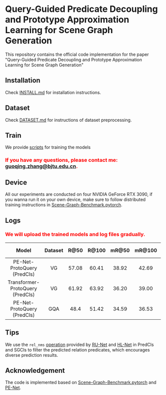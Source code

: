 # Query-Guided Predicate Decoupling and Prototype Approximation Learning for Scene Graph Generation

This repository contains the official code implementation for the paper "Query-Guided Predicate Decoupling and Prototype Approximation Learning for Scene Graph Generation"

## Installation
Check [INSTALL.md](./INSTALL.md) for installation instructions.

## Dataset

Check [DATASET.md](./DATASET.md) for instructions of dataset preprocessing.

## Train
We provide [scripts](./scripts/train.sh) for training the models

### <font color="red">If you have any questions, please contact me: guoqing.zhang@bjtu.edu.cn.</font>

## Device

All our experiments are conducted on four NVIDIA GeForce RTX 3090, if you wanna run it on your own device, make sure to follow distributed training instructions in [Scene-Graph-Benchmark.pytorch](https://github.com/KaihuaTang/Scene-Graph-Benchmark.pytorch).


## Logs

<!-- Due to random seeds and machines, they are not completely consistent with those reported in the paper, but they are within the allowable error range. -->
### <font color="red">We will upload the trained models and log files gradually.</font>


|      Model       | Dataset | R@50  | R@100 | mR@50 | mR@100 | F@50 | F@100 |                         Log Path                         |
| :--------------: | :---: | :---: | :---: | :---: | :---: | :---: | :----: | :----------------------------------------------------------: |
| PE-Net-ProtoQuery (PredCls) | VG | 57.08 | 60.41 | 38.92 | 42.69 | 46.28 | 50.03  | [Log Link](./logs/PENet-DPPLML-VG-predcls.log) |
| Transformer-ProtoQuery (PredCls) | VG | 61.92 | 63.92 | 36.20 | 39.00 | 45.69 | 48.45  | [Log Link](./logs/Transformer-DPPLML-VG-predcls.log) |
| PE-Net-ProtoQuery (PredCls) | GQA | 48.4 | 51.42 | 34.59 | 36.53 | 40.35 | 42.71  | [Log Link](./logs/PENet-DPPLML-GQA-predcls.log) |


## Tips

We use the `rel_nms` [operation](./maskrcnn_benchmark/data/datasets/evaluation/vg/sgg_eval.py) provided by [RU-Net](https://github.com/siml3/RU-Net/blob/main/maskrcnn_benchmark/data/datasets/evaluation/vg/sgg_eval.py) and [HL-Net](https://github.com/siml3/HL-Net/blob/main/maskrcnn_benchmark/data/datasets/evaluation/vg/sgg_eval.py) in PredCls and SGCls to filter the predicted relation predicates, which encourages diverse prediction results. 


## Acknowledgement

The code is implemented based on [Scene-Graph-Benchmark.pytorch](https://github.com/KaihuaTang/Scene-Graph-Benchmark.pytorch) and [PE-Net](https://github.com/VL-Group/PENET).

